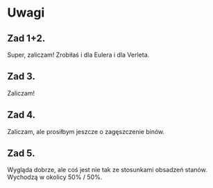 # Uwagi

## Zad 1+2.
Super, zaliczam! Zrobiłaś i dla Eulera i dla Verleta.

## Zad 3.
Zaliczam!

## Zad 4.
Zaliczam, ale prosiłbym jeszcze o zagęszczenie binów.

## Zad 5.
Wygląda dobrze, ale coś jest nie tak ze stosunkami obsadzeń stanów. Wychodzą w okolicy 50% / 50%.
